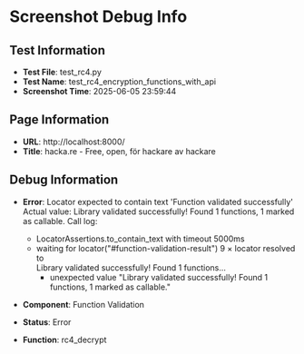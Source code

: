 # Screenshot Debug Info

## Test Information

- **Test File**: test_rc4.py
- **Test Name**: test_rc4_encryption_functions_with_api
- **Screenshot Time**: 2025-06-05 23:59:44

## Page Information

- **URL**: http://localhost:8000/
- **Title**: hacka.re - Free, open, för hackare av hackare

## Debug Information

- **Error**: Locator expected to contain text 'Function validated successfully'
Actual value: Library validated successfully! Found 1 functions, 1 marked as callable. 
Call log:
  - LocatorAssertions.to_contain_text with timeout 5000ms
  - waiting for locator("#function-validation-result")
    9 × locator resolved to <div id="function-validation-result" class="function-validation-result success">Library validated successfully! Found 1 functions…</div>
      - unexpected value "Library validated successfully! Found 1 functions, 1 marked as callable."

- **Component**: Function Validation
- **Status**: Error
- **Function**: rc4_decrypt

